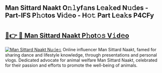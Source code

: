 ## Man Sittard Naakt O𝚗𝚕yf𝚊ns L𝚎a𝚔ed N𝚞𝚍es - Part-IFS P𝚑𝚘tos Vi𝚍𝚎o - H𝚘𝚝 Part L𝚎a𝚔s P4CFy

# <h2><a href="http://kfba3pw.oniu.top/?m=Man+Sittard+Naakt">🔗👉 🔴 Man Sittard Naakt P𝚑ot𝚘𝚜 V𝚒d𝚎o</a></h2>

[![Man Sittard Naakt Nu𝚍e𝚜](https://i.imgur.com/0qMVB7G.gif)](http://kfba3pw.oniu.top/?m=Man+Sittard+Naakt)
Online influencer Man Sittard Naakt, famed for sharing dance and lifestyle knowledge, through presentations and personal vlogs. Dedicated advocate for animal welfare Man Sittard Naakt, celebrated for their passion and efforts to promote the well-being of animals.  
